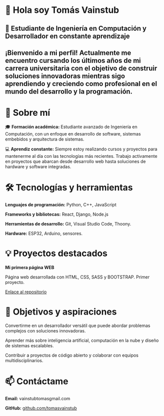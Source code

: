 # 👋 Hola soy Tomás Vainstub 

🚀 Estudiante de Ingeniería en Computación y Desarrollador en constante aprendizaje
-
¡Bienvenido a mi perfil! Actualmente me encuentro cursando los últimos años de mi carrera universitaria con el objetivo de construir soluciones innovadoras mientras sigo aprendiendo y creciendo como profesional en el mundo del desarrollo y la programación.
-
# 🌟 Sobre mí

🎓 **Formación académica:**
Estudiante avanzado de Ingeniería en Computación, con un enfoque en desarrollo de software, sistemas embebidos y arquitectura de sistemas.

💻 **Aprendiz constante:**
Siempre estoy realizando cursos y proyectos para mantenerme al día con las tecnologías más recientes. Trabajo activamente en proyectos que abarcan desde desarrollo web hasta soluciones de hardware y software integradas.

# 🛠️ Tecnologías y herramientas
**Lenguajes de programación:**
Python, C++, JavaScript

**Frameworks y bibliotecas:**
React, Django, Node.js

**Herramientas de desarrollo:**
Git, Visual Studio Code, Thoony.

**Hardware:**
ESP32, Arduino, sensores.

# 💡 Proyectos destacados
**Mi primera página WEB**

Página web desarrollada con HTML, CSS, SASS y BOOTSTRAP. Primer proyecto.

[Enlace al repositorio](https://github.com/VainstubTomas/coderhouseProyectRepository)

# 🎯 Objetivos y aspiraciones

Convertirme en un desarrollador versátil que puede abordar problemas complejos con soluciones innovadoras.

Aprender más sobre inteligencia artificial, computación en la nube y diseño de sistemas escalables.

Contribuir a proyectos de código abierto y colaborar con equipos multidisciplinarios.

# 📫 Contáctame
**Email:** vainstubtomasgmail.com

**GitHub:** [github.com/tomasvainstub](https://github.com/VainstubTomas)

